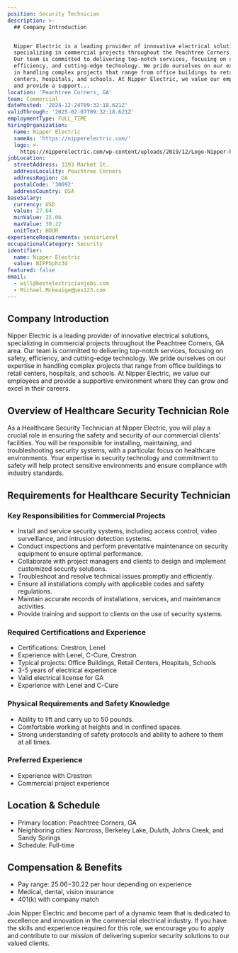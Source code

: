 ```yaml
---
position: Security Technician
description: >-
  ## Company Introduction


  Nipper Electric is a leading provider of innovative electrical solutions,
  specializing in commercial projects throughout the Peachtree Corners, GA area.
  Our team is committed to delivering top-notch services, focusing on safety,
  efficiency, and cutting-edge technology. We pride ourselves on our expertise
  in handling complex projects that range from office buildings to retail
  centers, hospitals, and schools. At Nipper Electric, we value our employees
  and provide a support...
location: 'Peachtree Corners, GA'
team: Commercial
datePosted: '2024-12-24T09:32:18.621Z'
validThrough: '2025-02-07T09:32:18.621Z'
employmentType: FULL_TIME
hiringOrganization:
  name: Nipper Electric
  sameAs: 'https://nipperelectric.com/'
  logo: >-
    https://nipperelectric.com/wp-content/uploads/2019/12/Logo-Nipper-horizontal-primary.png
jobLocation:
  streetAddress: 3193 Market St.
  addressLocality: Peachtree Corners
  addressRegion: GA
  postalCode: '30092'
  addressCountry: USA
baseSalary:
  currency: USD
  value: 27.64
  minValue: 25.06
  maxValue: 30.22
  unitText: HOUR
experienceRequirements: seniorLevel
occupationalCategory: Security
identifier:
  name: Nipper Electric
  value: NIPPbphz3d
featured: false
email:
  - will@bestelectricianjobs.com
  - Michael.Mckeaige@pes123.com
---
```




## Company Introduction

Nipper Electric is a leading provider of innovative electrical solutions, specializing in commercial projects throughout the Peachtree Corners, GA area. Our team is committed to delivering top-notch services, focusing on safety, efficiency, and cutting-edge technology. We pride ourselves on our expertise in handling complex projects that range from office buildings to retail centers, hospitals, and schools. At Nipper Electric, we value our employees and provide a supportive environment where they can grow and excel in their careers.

## Overview of Healthcare Security Technician Role

As a Healthcare Security Technician at Nipper Electric, you will play a crucial role in ensuring the safety and security of our commercial clients' facilities. You will be responsible for installing, maintaining, and troubleshooting security systems, with a particular focus on healthcare environments. Your expertise in security technology and commitment to safety will help protect sensitive environments and ensure compliance with industry standards.

## Requirements for Healthcare Security Technician

### Key Responsibilities for Commercial Projects

- Install and service security systems, including access control, video surveillance, and intrusion detection systems.
- Conduct inspections and perform preventative maintenance on security equipment to ensure optimal performance.
- Collaborate with project managers and clients to design and implement customized security solutions.
- Troubleshoot and resolve technical issues promptly and efficiently.
- Ensure all installations comply with applicable codes and safety regulations.
- Maintain accurate records of installations, services, and maintenance activities.
- Provide training and support to clients on the use of security systems.

### Required Certifications and Experience

- Certifications: Crestron, Lenel
- Experience with Lenel, C-Cure, Crestron
- Typical projects: Office Buildings, Retail Centers, Hospitals, Schools
- 3-5 years of electrical experience
- Valid electrical license for GA
- Experience with Lenel and C-Cure

### Physical Requirements and Safety Knowledge

- Ability to lift and carry up to 50 pounds.
- Comfortable working at heights and in confined spaces.
- Strong understanding of safety protocols and ability to adhere to them at all times.

### Preferred Experience

- Experience with Crestron
- Commercial project experience

## Location & Schedule

- Primary location: Peachtree Corners, GA
- Neighboring cities: Norcross, Berkeley Lake, Duluth, Johns Creek, and Sandy Springs
- Schedule: Full-time

## Compensation & Benefits

- Pay range: $25.06-$30.22 per hour depending on experience
- Medical, dental, vision insurance
- 401(k) with company match

Join Nipper Electric and become part of a dynamic team that is dedicated to excellence and innovation in the commercial electrical industry. If you have the skills and experience required for this role, we encourage you to apply and contribute to our mission of delivering superior security solutions to our valued clients.
